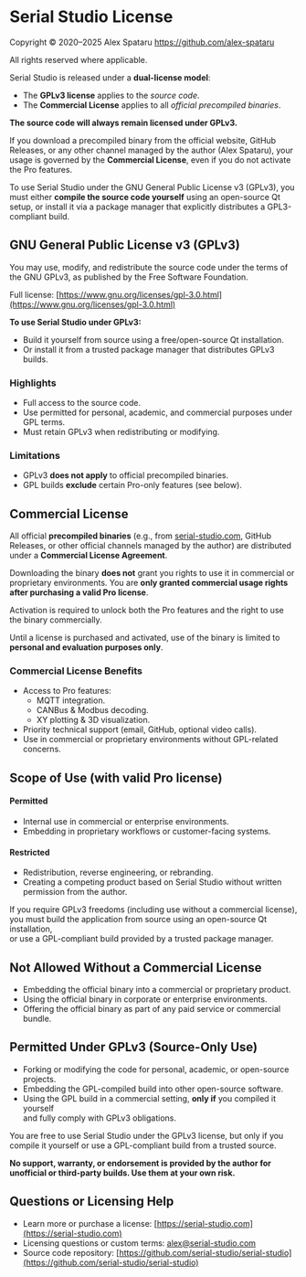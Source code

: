 # Serial Studio License

Copyright &copy; 2020–2025 Alex Spataru <https://github.com/alex-spataru>  

All rights reserved where applicable.

Serial Studio is released under a **dual-license model**:

- The **GPLv3 license** applies to the *source code*.
- The **Commercial License** applies to all *official precompiled binaries*.

**The source code will always remain licensed under GPLv3.**

If you download a precompiled binary from the official website, GitHub Releases, or any other channel managed by the author (Alex Spataru), your usage is governed by the **Commercial License**, even if you do not activate the Pro features.

To use Serial Studio under the GNU General Public License v3 (GPLv3), you must either **compile the source code yourself** using an open-source Qt setup, or install it via a package manager that explicitly distributes a GPL3-compliant build.

## GNU General Public License v3 (GPLv3)
You may use, modify, and redistribute the source code under the terms of the GNU GPLv3, as published by the Free Software Foundation.

Full license: [https://www.gnu.org/licenses/gpl-3.0.html](https://www.gnu.org/licenses/gpl-3.0.html)

**To use Serial Studio under GPLv3:**
- Build it yourself from source using a free/open-source Qt installation.
- Or install it from a trusted package manager that distributes GPLv3 builds.

### Highlights
- Full access to the source code.
- Use permitted for personal, academic, and commercial purposes under GPL terms.
- Must retain GPLv3 when redistributing or modifying.

### Limitations
- GPLv3 **does not apply** to official precompiled binaries.
- GPL builds **exclude** certain Pro-only features (see below).

## Commercial License
All official **precompiled binaries** (e.g., from [serial-studio.com](https://serial-studio.com), GitHub Releases, or other official channels managed by the author) are distributed under a **Commercial License Agreement**.

Downloading the binary **does not** grant you rights to use it in commercial or proprietary environments. You are **only granted commercial usage rights after purchasing a valid Pro license**.

Activation is required to unlock both the Pro features and the right to use the binary commercially.

Until a license is purchased and activated, use of the binary is limited to **personal and evaluation purposes only**.

### Commercial License Benefits
- Access to Pro features:
  - MQTT integration.
  - CANBus & Modbus decoding.
  - XY plotting & 3D visualization.
- Priority technical support (email, GitHub, optional video calls).
- Use in commercial or proprietary environments without GPL-related concerns.

## Scope of Use (with valid Pro license)
#### Permitted
- Internal use in commercial or enterprise environments.
- Embedding in proprietary workflows or customer-facing systems.

#### Restricted
- Redistribution, reverse engineering, or rebranding.
- Creating a competing product based on Serial Studio without written permission from the author.

If you require GPLv3 freedoms (including use without a commercial license),  
you must build the application from source using an open-source Qt installation,  
or use a GPL-compliant build provided by a trusted package manager.

## Not Allowed Without a Commercial License
- Embedding the official binary into a commercial or proprietary product.
- Using the official binary in corporate or enterprise environments.
- Offering the official binary as part of any paid service or commercial bundle.

## Permitted Under GPLv3 (Source-Only Use)
- Forking or modifying the code for personal, academic, or open-source projects.
- Embedding the GPL-compiled build into other open-source software.
- Using the GPL build in a commercial setting, **only if** you compiled it yourself  
  and fully comply with GPLv3 obligations.

You are free to use Serial Studio under the GPLv3 license, but only if you compile it yourself or use a GPL-compliant build from a trusted source.

**No support, warranty, or endorsement is provided by the author for unofficial or third-party builds. Use them at your own risk.**

## Questions or Licensing Help
- Learn more or purchase a license: [https://serial-studio.com](https://serial-studio.com)
- Licensing questions or custom terms: [alex@serial-studio.com](mailto:alex@serial-studio.com)
- Source code repository: [https://github.com/serial-studio/serial-studio](https://github.com/serial-studio/serial-studio)
